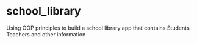 # school_library
Using OOP principles to build a school library app that contains Students, Teachers and other information
